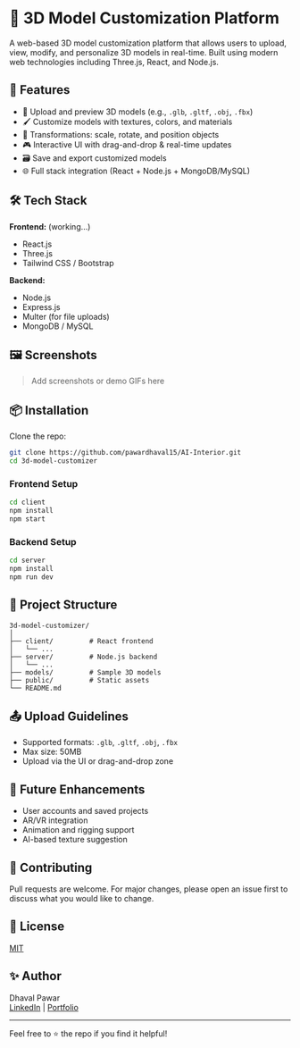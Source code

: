 
# 🧊 3D Model Customization Platform

A web-based 3D model customization platform that allows users to upload, view, modify, and personalize 3D models in real-time. Built using modern web technologies including Three.js, React, and Node.js.

## 🚀 Features

- 🔄 Upload and preview 3D models (e.g., `.glb`, `.gltf`, `.obj`, `.fbx`)
- 🖌️ Customize models with textures, colors, and materials
- 🔧 Transformations: scale, rotate, and position objects
- 🎮 Interactive UI with drag-and-drop & real-time updates
- 🗃️ Save and export customized models
- 🌐 Full stack integration (React + Node.js + MongoDB/MySQL)

## 🛠️ Tech Stack

**Frontend:** (working...)
- React.js
- Three.js
- Tailwind CSS / Bootstrap

**Backend:**
- Node.js
- Express.js
- Multer (for file uploads)
- MongoDB / MySQL

## 🖼️ Screenshots

> Add screenshots or demo GIFs here

## 📦 Installation

Clone the repo:

```bash
git clone https://github.com/pawardhaval15/AI-Interior.git
cd 3d-model-customizer
```

### Frontend Setup

```bash
cd client
npm install
npm start
```

### Backend Setup

```bash
cd server
npm install
npm run dev
```

## 📁 Project Structure

```
3d-model-customizer/
│
├── client/         # React frontend
│   └── ...
├── server/         # Node.js backend
│   └── ...
├── models/         # Sample 3D models
├── public/         # Static assets
└── README.md
```

## 📤 Upload Guidelines

- Supported formats: `.glb`, `.gltf`, `.obj`, `.fbx`
- Max size: 50MB
- Upload via the UI or drag-and-drop zone

## 🧪 Future Enhancements

- User accounts and saved projects
- AR/VR integration
- Animation and rigging support
- AI-based texture suggestion

## 🙌 Contributing

Pull requests are welcome. For major changes, please open an issue first to discuss what you would like to change.

## 📄 License

[MIT](LICENSE)

## ✨ Author

Dhaval Pawar  
[LinkedIn](https://www.linkedin.com/in/dhaval-pawar/) | [Portfolio](https://dhavalpawar15.vercel.app/)

---

Feel free to ⭐ the repo if you find it helpful!
